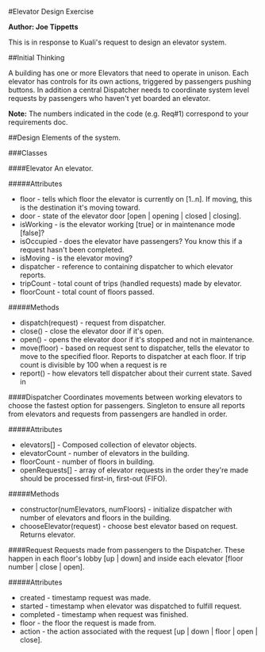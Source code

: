#Elevator Design Exercise

**Author: Joe Tippetts**

This is in response to Kuali's request to design an elevator system. 

##Initial Thinking

A building has one or more Elevators that need to operate in unison.  Each
elevator has controls for its own actions, triggered by passengers pushing
 buttons.  In addition a central Dispatcher needs to coordinate system level
 requests by passengers who haven't yet boarded an elevator.

**Note:**
The numbers indicated in the code (e.g. Req#1) correspond to your requirements doc.

##Design
Elements of the system. 

###Classes

####Elevator
An elevator.

#####Attributes
* floor - tells which floor the elevator is currently on [1..n]. If moving, this
    is the destination it's moving toward.
* door - state of the elevator door [open | opening | closed | closing]. 
* isWorking - is the elevator working [true] or in maintenance mode [false]?
* isOccupied - does the elevator have passengers? You know this if a request hasn't
    been completed.
* isMoving - is the elevator moving?
* dispatcher - reference to containing dispatcher to which elevator reports.
* tripCount - total count of trips (handled requests) made by elevator.
* floorCount - total count of floors passed.

#####Methods
* dispatch(request) - request from dispatcher.
* close() - close the elevator door if it's open.
* open() - opens the elevator door if it's stopped and not in 
    maintenance.
* move(floor) - based on request sent to dispatcher, tells the elevator to move 
    to the specified floor. Reports to dispatcher at each floor. If trip count is 
    divisible by 100 when a request is re
* report() - how elevators tell dispatcher about their current state.  Saved in  


####Dispatcher
Coordinates movements between working elevators to choose the fastest
option for passengers.  Singleton to ensure all reports from elevators and
requests from passengers are handled in order.

#####Attributes
* elevators[] - Composed collection of elevator objects.
* elevatorCount - number of elevators in the building.
* floorCount - number of floors in building. 
* openRequests[] - array of elevator requests in the order they're made should
    be processed first-in, first-out (FIFO). 

#####Methods
* constructor(numElevators, numFloors) - initialize dispatcher with number of 
    elevators and floors in the building.
* chooseElevator(request) - choose best elevator based on request. Returns
    elevator.

####Request
Requests made from passengers to the Dispatcher. These happen in each floor's 
lobby [up | down] and inside each elevator [floor number | close | open].

#####Attributes
* created - timestamp request was made.
* started - timestamp when elevator was dispatched to fulfill request.
* completed - timestamp when request was finished.
* floor - the floor the request is made from.
* action - the action associated with the request [up | down | floor | open | close].


